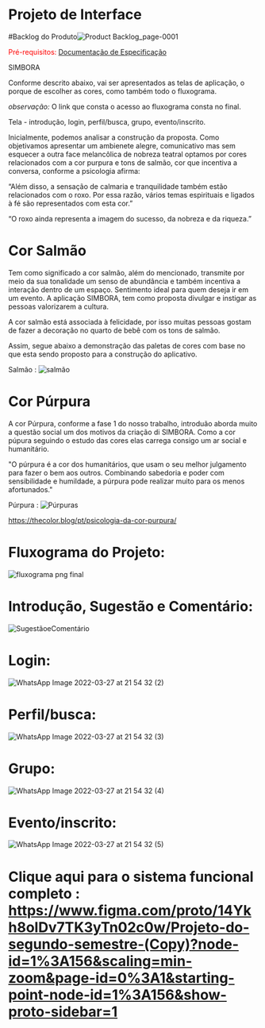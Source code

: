 # Projeto de Interface

#Backlog do Produto![Product Backlog_page-0001](https://user-images.githubusercontent.com/91221827/162649921-e33a749d-2148-4e75-bb3a-ee1459572f64.jpg)

<span style="color:red">Pré-requisitos: <a href="2-Especificação do Projeto.md"> Documentação de Especificação</a></span>

SIMBORA

Conforme descrito abaixo,  vai ser apresentados as telas de aplicação, o porque de escolher as cores, como também todo o fluxograma.

*observação:* O link que consta o acesso ao fluxograma consta no final.

Tela - introdução, login, perfil/busca, grupo, evento/inscrito. 

Inicialmente, podemos analisar a construção da proposta. Como objetivamos apresentar um ambienete alegre, comunicativo mas sem esquecer a outra face melancôlica de nobreza teatral optamos por cores relacionados com a cor purpura e tons de salmão, cor que incentiva a conversa, conforme a psicologia afirma:

“Além disso, a sensação de calmaria e tranquilidade também estão relacionados com o roxo. Por essa razão, vários temas espirituais e ligados à fé são representados com esta cor.”

“O roxo ainda representa a imagem do sucesso, da nobreza e da riqueza.”

# Cor Salmão

Tem como significado a cor salmão, além do mencionado,  transmite por meio da  sua  tonalidade um senso de abundância e também incentiva a interação dentro de um espaço. Sentimento ideal para quem deseja ir em um evento. A aplicação SIMBORA, tem como proposta divulgar e instigar as pessoas valorizarem a cultura. 

A cor salmão está associada à felicidade, por isso muitas pessoas gostam de fazer a decoração no quarto de bebê com os tons de salmão.

Assim, segue abaixo a demonstração das paletas de cores com base no que esta sendo proposto para a construção do aplicativo.

  Salmão : ![salmão](https://user-images.githubusercontent.com/84060551/160533947-438b9ff0-d129-4bb6-a65c-ad97a25dccde.png)
  
# Cor Púrpura   

A cor Púrpura, conforme a fase 1 do nosso trabalho, introduão aborda muito a questão social um dos motivos da criação di SIMBORA. Como a cor púpura seguindo o estudo das cores elas carrega consigo um ar social e humanitário. 

"O púrpura é a cor dos humanitários, que usam o seu melhor julgamento para fazer o bem aos outros. Combinando sabedoria e poder com sensibilidade e humildade, a púrpura pode realizar muito para os menos afortunados."
  
  Púrpura :  ![Púrpuras](https://user-images.githubusercontent.com/84060551/160533054-cbff8a47-558c-419a-b9f4-45ea009644ba.png)

https://thecolor.blog/pt/psicologia-da-cor-purpura/

# Fluxograma do Projeto:

![fluxograma png final ](https://user-images.githubusercontent.com/84060551/162944269-dd7f350c-da50-48b6-89ca-71aa61c81009.png)


# Introdução, Sugestão e Comentário:  

![SugestãoeComentário ](https://user-images.githubusercontent.com/84060551/164555782-1b2776c3-8878-49fa-9f30-530956c13aa6.png)

# Login: 

![WhatsApp Image 2022-03-27 at 21 54 32 (2)](https://user-images.githubusercontent.com/84060551/160534837-b6e88193-e960-4ea1-831d-b51d56fe7d67.jpeg)

# Perfil/busca:

![WhatsApp Image 2022-03-27 at 21 54 32 (3)](https://user-images.githubusercontent.com/84060551/160534957-c18a793b-64ae-4c17-9dc9-edcfd19d5d6c.jpeg)

# Grupo: 

![WhatsApp Image 2022-03-27 at 21 54 32 (4)](https://user-images.githubusercontent.com/84060551/160535556-c2a87373-26a2-4af2-8039-b5f46150de7a.jpeg)

# Evento/inscrito:

![WhatsApp Image 2022-03-27 at 21 54 32 (5)](https://user-images.githubusercontent.com/84060551/160535745-b1a4ee28-4c4d-4fb9-ba61-adf969c299cc.jpeg)

 # Clique aqui para o sistema funcional completo : https://www.figma.com/proto/14Ykh8olDv7TK3yTn02c0w/Projeto-do-segundo-semestre-(Copy)?node-id=1%3A156&scaling=min-zoom&page-id=0%3A1&starting-point-node-id=1%3A156&show-proto-sidebar=1



